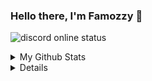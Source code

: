 ### Hello there, I'm Famozzy 👋

![discord online status](https://discord.c99.nl/widget/theme-1/391529430343745542.png)

<details>
  <summary>My Github Stats</summary><br/>
  <p align="center">
    <a href="https://github.com/Famozzy">
      <img width="59%" src="https://github-readme-stats-eight-theta.vercel.app/api?username=Famozzy&show_icons=true&theme=dark&include_all_commits=true&count_private=true&icon_color=FFFFFF&bg_color=000000" />
      <img width="39%" src="https://github-readme-stats-eight-theta.vercel.app/api/top-langs/?username=Famozzy&layout=compact&langs_count=10&theme=dark&bg_color=000000" />
    <a/>
  </p>
</details>

<details>
  <summary>Holopins</summary><br/>
  <p align="center">
    <a href="https://holopin.io/@famozzy">
      <img width="99%" src="https://holopin.me/famozzy" />
    <a/>
  </p>
</details>
